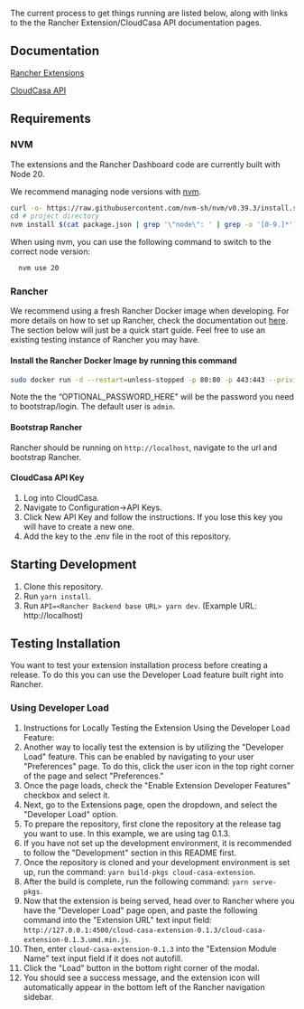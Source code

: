The current process to get things running are listed below, along with links to the the Rancher Extension/CloudCasa API documentation pages. 

## Documentation
[Rancher Extensions](https://extensions.rancher.io/)

[CloudCasa API](https://docs.cloudcasa.io/apiguide/kubebackups.html)

## Requirements

### NVM
The extensions and the Rancher Dashboard code are currently built with Node 20.

We recommend managing node versions with [nvm](https://github.com/nvm-sh/nvm).

```sh
curl -o- https://raw.githubusercontent.com/nvm-sh/nvm/v0.39.3/install.sh | bash
cd # project directory
nvm install $(cat package.json | grep '\"node\": ' | grep -o '[0-9.]*')
```

When using nvm, you can use the following command to switch to the correct node version:

```sh
  nvm use 20
```

### Rancher
We recommend using a fresh Rancher Docker image when developing. For more details on how to set up Rancher, check the documentation out [here](https://extensions.rancher.io/extensions/next/extensions-getting-started#installing-rancher). The section 
below will just be a quick start guide. Feel free to use an existing testing instance of Rancher you may have. 

#### Install the Rancher Docker Image by running this command 

```sh
sudo docker run -d --restart=unless-stopped -p 80:80 -p 443:443 --privileged -e CATTLE_BOOTSTRAP_PASSWORD=OPTIONAL_PASSWORD_HERE rancher/rancher:v2.10-head
```

Note the the “OPTIONAL_PASSWORD_HERE" will be the password you need to bootstrap/login. The default user is `admin`.

#### Bootstrap Rancher
Rancher should be running on `http://localhost`, navigate to the url and bootstrap Rancher. 

#### CloudCasa API Key
1. Log into CloudCasa.
2. Navigate to Configuration->API Keys.
3. Click New API Key and follow the instructions. If you lose this key you will have to create a new one.
4. Add the key to the .env file in the root of this repository.

## Starting Development
1. Clone this repository.
2. Run `yarn install`.
3. Run `API=<Rancher Backend base URL> yarn dev`. (Example URL: http://localhost)

## Testing Installation
You want to test your extension installation process before creating a release. To do this you can use the Developer Load feature built right into Rancher. 

### Using Developer Load
1) Instructions for Locally Testing the Extension Using the Developer Load Feature:
2) Another way to locally test the extension is by utilizing the "Developer Load" feature. This can be enabled by navigating to your user "Preferences" page. To do this, click the user icon in the top right corner of the page and select "Preferences."
3) Once the page loads, check the "Enable Extension Developer Features" checkbox and select it.
4) Next, go to the Extensions page, open the dropdown, and select the "Developer Load" option.
5) To prepare the repository, first clone the repository at the release tag you want to use. In this example, we are using tag 0.1.3.
6) If you have not set up the development environment, it is recommended to follow the "Development" section in this README first.
7) Once the repository is cloned and your development environment is set up, run the command: `yarn build-pkgs cloud-casa-extension`.
8) After the build is complete, run the following command: `yarn serve-pkgs`.
9) Now that the extension is being served, head over to Rancher where you have the "Developer Load" page open, and paste the following command into the "Extension URL" text input field: `http://127.0.0.1:4500/cloud-casa-extension-0.1.3/cloud-casa-extension-0.1.3.umd.min.js`.
10) Then, enter `cloud-casa-extension-0.1.3` into the "Extension Module Name" text input field if it does not autofill.
11) Click the "Load" button in the bottom right corner of the modal.
12) You should see a success message, and the extension icon will automatically appear in the bottom left of the Rancher navigation sidebar.
